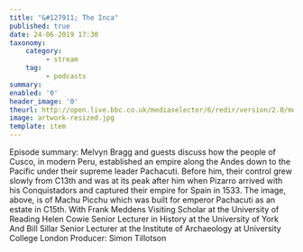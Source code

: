 ```yaml
---
title: "&#127911; The Inca"
published: true
date: 24-06-2019 17:30
taxonomy:
    category:
         - stream
    tag:
         - podcasts
summary:
enabled: '0'
header_image: '0'
theurl: http://open.live.bbc.co.uk/mediaselector/6/redir/version/2.0/mediaset/audio-nondrm-download/proto/http/vpid/p07d07rk.mp3
image: artwork-resized.jpg
template: item
---
```

 
Episode summary: Melvyn Bragg and guests discuss how the people of Cusco, in modern Peru, established an empire along the Andes down to the Pacific under their supreme leader Pachacuti. Before him, their control grew slowly from C13th and was at its peak after him when Pizarro arrived with his Conquistadors and captured their empire for Spain in 1533. The image, above, is of Machu Picchu which was built for emperor Pachacuti as an estate in C15th. With Frank Meddens Visiting Scholar at the University of Reading Helen Cowie Senior Lecturer in History at the University of York And Bill Sillar Senior Lecturer at the Institute of Archaeology at University College London Producer: Simon Tillotson

